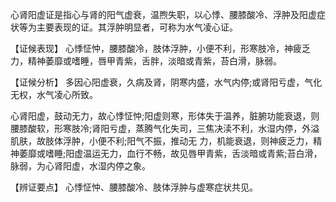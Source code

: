 心肾阳虚证是指心与肾的阳气虚衰，温煦失职，以心悸、腰膝酸冷、浮肿及阳虚症状等为主要表现的证。其浮肿明显者，可称为水气凌心证。

【证候表现】
心悸怔忡，腰膝酸冷，肢体浮肿，小便不利，形寒肢冷，神疲乏力，精神萎靡或嗜睡，唇甲青紫，舌胖，淡暗或青紫，苔白滑，脉弱。

  【证候分析】
多因心阳虚衰，久病及肾，阴寒内盛，水气内停;或肾阳亏虚，气化无权，水气凌心所致。

心肾阳虚，鼓动无力，故心悸怔忡;阳虚则寒，形体失于温养，脏腑功能衰退，则腰膝酸软，形寒肢冷;肾阳亏虚，蒸腾气化失司，三焦决渎不利，水湿内停，外溢肌肤，故肢体浮肿，小便不利;阳气不振，推动无
力，机能衰退，则神疲乏力，精神萎靡或嗜睡;阳虚温运无力，血行不畅，故见唇甲青紫，舌淡暗或青紫;苔白滑，脉弱，为心肾阳虚，水湿内停之象。

  【辨证要点】
  心悸怔忡、腰膝酸冷、肢体浮肿与虚寒症状共见。